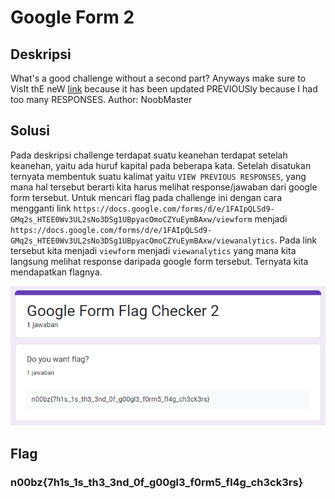 # Google Form 2

## Deskripsi
What's a good challenge without a second part? Anyways make sure to VisIt thE neW [link](https://forms.gle/R8GmsHG4zQ885tGZA) because it has been updated PREVIOUSly because I had too many RESPONSES. 
Author: NoobMaster

## Solusi
Pada deskripsi challenge terdapat suatu keanehan terdapat setelah keanehan, yaitu ada huruf kapital pada beberapa kata. Setelah disatukan ternyata membentuk suatu kalimat yaitu `VIEW PREVIOUS RESPONSES`, yang mana hal tersebut berarti kita harus melihat response/jawaban dari google form tersebut. Untuk mencari flag pada challenge ini dengan cara mengganti link `https://docs.google.com/forms/d/e/1FAIpQLSd9-GMq2s_HTEE0Wv3UL2sNo3DSg1UBpyacOmoCZYuEymBAxw/viewform` menjadi `https://docs.google.com/forms/d/e/1FAIpQLSd9-GMq2s_HTEE0Wv3UL2sNo3DSg1UBpyacOmoCZYuEymBAxw/viewanalytics`. Pada link tersebut kita menjadi `viewform` menjadi `viewanalytics` yang mana kita langsung melihat response daripada google form tersebut. Ternyata kita mendapatkan flagnya.

![Flag](flag.png)

## Flag
### n00bz{7h1s_1s_th3_3nd_0f_g00gl3_f0rm5_fl4g_ch3ck3rs}